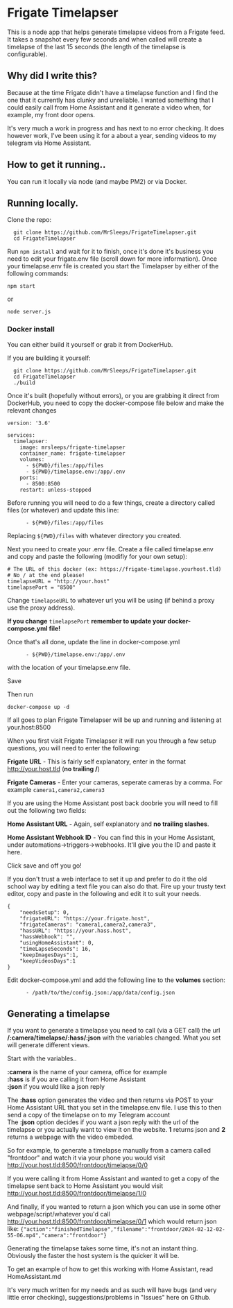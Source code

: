 # Frigate Timelapser

This is a node app that helps generate timelapse videos from a Frigate feed. It takes a snapshot every few seconds and when called will create a timelapse of the last 15 seconds (the length of the timelapse is configurable).

## Why did I write this?

Because at the time Frigate didn't have a timelapse function and I find the one that it currently has clunky and unreliable. I wanted something that I could easily call from Home Assistant and it generate a video when, for example, my front door opens.

It's very much a work in progress and has next to no error checking. It does however work, I've been using it for a about a year, sending videos to my telegram via Home Assistant.

## How to get it running..

You can run it locally via node (and maybe PM2) or via Docker.

## Running locally.

Clone the repo:

```plaintext
  git clone https://github.com/MrSleeps/FrigateTimelapser.git
  cd FrigateTimelapser
```

Run `npm install` and wait for it to finish, once it's done it's business you need to edit your frigate.env file (scroll down for more information). Once your timelapse.env file is created you start the Timelapser by either of the following commands:

```plaintext
npm start
```

or

```plaintext
node server.js
```

### Docker install

You can either build it yourself or grab it from DockerHub.

If you are building it yourself:

```plaintext
  git clone https://github.com/MrSleeps/FrigateTimelapser.git
  cd FrigateTimelapser
  ./build
```

Once it's built (hopefully without errors), or you are grabbing it direct from DockerHub, you need to copy the docker-compose file below and make the relevant changes

```plaintext
version: '3.6'

services:
  timelapser:
    image: mrsleeps/frigate-timelapser
    container_name: frigate-timelapser
    volumes:
      - ${PWD}/files:/app/files
      - ${PWD}/timelapse.env:/app/.env
    ports:
      - 8500:8500
    restart: unless-stopped
```

Before running you will need to do a few things, create a directory called files (or whatever) and update this line:

```plaintext
      - ${PWD}/files:/app/files
```

Replacing `${PWD}/files` with whatever directory you created.

Next you need to create your .env file. Create a file called timelapse.env and copy and paste the following (modifiy for your own setup):

```plaintext
# The URL of this docker (ex: https://frigate-timelapse.yourhost.tld)
# No / at the end please!
timelapseURL = "http://your.host"
timelapsePort = "8500"
```

Change `timelapseURL` to whatever url you will be using (if behind a proxy use the proxy address).

**If you change** `timelapsePort` **remember to update your docker-compose.yml file!**

Once that's all done, update the line in docker-compose.yml

```plaintext
      - ${PWD}/timelapse.env:/app/.env
```

with the location of your timelapse.env file.

Save

Then run

```plaintext
docker-compose up -d
```

If all goes to plan Frigate Timelapser will be up and running and listening at your.host:8500

When you first visit Frigate Timelapser it will run you through a few setup questions, you will need to enter the following:

**Frigate URL** - This is fairly self explanatory, enter in the format http://your.host.tld (**no trailing /**)

**Frigate Cameras** - Enter your cameras, seperate cameras by a comma. For example ```camera1,camera2,camera3```

If  you are using the Home Assistant post back doobrie you will need to fill out the following two fields:

**Home Assistant URL** - Again, self explanatory and **no trailing slashes**.

**Home Assistant Webhook ID** - You can find this in your Home Assistant, under automations->triggers->webhooks. It'll give you the ID and paste it here.

Click save and off you go!

If you don't trust a web interface to set it up and prefer to do it the old school way by editing a text file you can also do that. Fire up your trusty text editor, copy and paste in the following and edit it to suit your needs.

```
{
    "needsSetup": 0,
    "frigateURL": "https://your.frigate.host",
    "frigateCameras": "camera1,camera2,camera3",
    "hassURL": "https://your.hass.host",
    "hassWebhook": "",
    "usingHomeAssistant": 0,
    "timeLapseSeconds": 16,
    "keepImagesDays":1,
    "keepVideosDays":1
}
```

Edit docker-compose.yml and add the following line to the **volumes** section:

```
      - /path/to/the/config.json:/app/data/config.json
```

## Generating a timelapse

If you want to generate a timelapse you need to call (via a GET call) the url **/:camera/timelapse/:hass/:json** with the variables changed. What you set will generate different views.

Start with the variables..

**:camera** is the name of your camera, office for example  
**:hass** is if you are calling it from Home Assistant  
**:json** if you would like a json reply

The **:hass** option generates the video and then returns via POST to your Home Assistant URL that you set in the timelapse.env file. I use this to then send a copy of the timelapse on to my Telegram account  
The **:json** option decides if you want a json reply with the url of the timelapse or you actually want to view it on the website. **1** returns json and **2** returns a webpage with the video embeded.

So for example, to generate a timelapse manually from a camera called "frontdoor" and watch it via your phone you would visit http://your.host.tld:8500/frontdoor/timelapse/0/0

If you were calling it from Home Assistant and wanted to get a copy of the timelapse sent back to Home Assistant you would visit http://your.host.tld:8500/frontdoor/timelapse/1/0

And finally, if you wanted to return a json which you can use in some other webpage/script/whatever you'd call http://your.host.tld:8500/frontdoor/timelapse/0/1 which would return json like: `{"action":"finishedTimelapse","filename":"frontdoor/2024-02-12-02-55-06.mp4","camera":"frontdoor"}`

Generating the timelapse takes some time, it's not an instant thing. Obviously the faster the host system is the quicker it will be.

To get an example of how to get this working with Home Assistant, read HomeAssistant.md

It's very much written for my needs and as such will have bugs (and very little error checking), suggestions/problems in "Issues" here on Github.